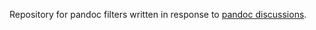 Repository for pandoc filters written in response to [pandoc discussions](https://github.com/jgm/pandoc/discussions).
